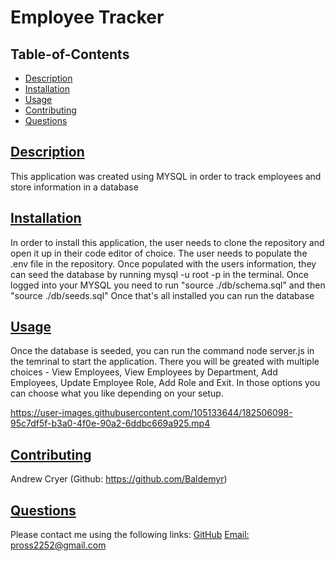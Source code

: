 
# Employee Tracker
    
## Table-of-Contents
* [Description](#description)
* [Installation](#installation)
* [Usage](#usage)
* [Contributing](#contributing)
* [Questions](#questions)
    
## [Description](#table-of-contents)
This application was created using MYSQL in order to track employees and store information in a database
## [Installation](#table-of-contents)
In order to install this application, the user needs to clone the repository and open it up in their code editor of choice. The user needs to populate the .env file in the repository. Once populated with the users information, they can seed the database by running mysql -u root -p in the terminal. Once logged into your MYSQL you need to run "source ./db/schema.sql" and then "source ./db/seeds.sql" Once that's all installed you can run the database 
## [Usage](#table-of-contents)
Once the database is seeded, you can run the command node server.js in the temrinal to start the application. There you will be greated with multiple choices - View Employees, View Employees by Department, Add Employees, Update Employee Role, Add Role and Exit. In those options you can choose what you like depending on your setup.


https://user-images.githubusercontent.com/105133644/182506098-95c7df5f-b3a0-4f0e-90a2-6ddbc669a925.mp4


    
## [Contributing](#table-of-contents)
Andrew Cryer (Github: https://github.com/Baldemyr)
    
## [Questions](#table-of-contents)
Please contact me using the following links:
[GitHub](https://github.com/SqPR99)
[Email: pross2252@gmail.com](mailto:pross2252@gmail.com)
  
